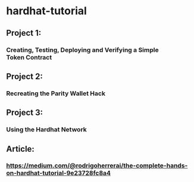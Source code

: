 # hardhat-tutorial

## Project 1:
### Creating, Testing, Deploying and Verifying a Simple Token Contract

## Project 2:
### Recreating the Parity Wallet Hack

## Project 3:
### Using the Hardhat Network

## Article: 

### https://medium.com/@rodrigoherrerai/the-complete-hands-on-hardhat-tutorial-9e23728fc8a4

